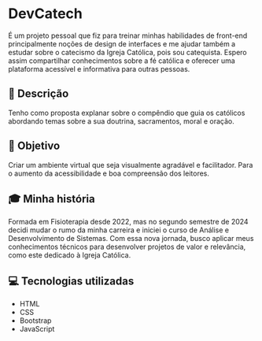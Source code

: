 
# DevCatech 

É um projeto pessoal que fiz para treinar minhas habilidades de front-end principalmente noções de design de interfaces e me ajudar também a estudar sobre o catecismo da Igreja Católica, pois sou catequista. Espero assim compartilhar conhecimentos sobre a fé católica e oferecer uma plataforma acessível e informativa para outras pessoas.
## 📓 Descrição
Tenho como proposta explanar sobre o compêndio que  guia os católicos abordando temas sobre a sua doutrina, sacramentos, moral e oração. 
## 🏹 Objetivo
Criar um ambiente virtual que seja visualmente agradável e facilitador. Para o aumento da acessibilidade e boa compreensão dos leitores. 
## 🎓 Minha história
Formada em Fisioterapia desde 2022, mas no segundo semestre de 2024 decidi mudar o rumo da minha carreira e iniciei o curso de Análise e Desenvolvimento de Sistemas. Com essa nova jornada, busco aplicar meus conhecimentos técnicos para desenvolver projetos de valor e relevância, como este dedicado à Igreja Católica.
## 💻 Tecnologias utilizadas 
- HTML
- CSS
- Bootstrap
- JavaScript
